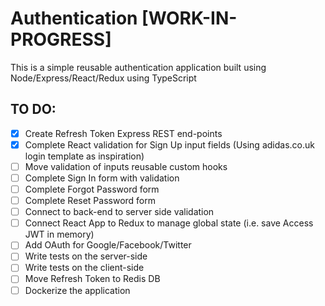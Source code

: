 # Authentication [WORK-IN-PROGRESS]

This is a simple reusable authentication application built using Node/Express/React/Redux using TypeScript

## TO DO:

- [x] Create Refresh Token Express REST end-points
- [x] Complete React validation for Sign Up input fields (Using adidas.co.uk login template as inspiration)  
- [ ] Move validation of inputs reusable custom hooks
- [ ] Complete Sign In form with validation
- [ ] Complete Forgot Password form 
- [ ] Complete Reset Password form
- [ ] Connect to back-end to server side validation 
- [ ] Connect React App to Redux to manage global state (i.e. save Access JWT in memory)
- [ ] Add OAuth for Google/Facebook/Twitter
- [ ] Write tests on the server-side
- [ ] Write tests on the client-side
- [ ] Move Refresh Token to Redis DB
- [ ] Dockerize the application